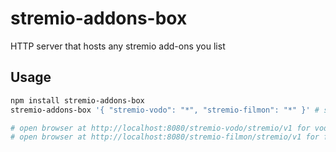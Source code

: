 # stremio-addons-box
HTTP server that hosts any stremio add-ons you list


## Usage

```bash
npm install stremio-addons-box
stremio-addons-box '{ "stremio-vodo": "*", "stremio-filmon": "*" }' # same format as dependencies in package.json; alternatively path to json

# open browser at http://localhost:8080/stremio-vodo/stremio/v1 for vodo add-on
# open browser at http://localhost:8080/stremio-filmon/stremio/v1 for filmon
```